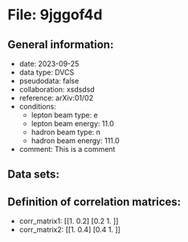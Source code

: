 # File: 9jggof4d

## General information:

* date: 2023-09-25
* data type: DVCS
* pseudodata: false
* collaboration: xsdsdsd
* reference: arXiv:01/02
* conditions: 
   * lepton beam type: e
   * lepton beam energy: 11.0
   * hadron beam type: n
   * hadron beam energy: 111.0
* comment: This is a comment

## Data sets:


## Definition of correlation matrices:

* corr_matrix1: 
[[1.  0.2]
 [0.2 1. ]]
* corr_matrix2: 
[[1.  0.4]
 [0.4 1. ]]

